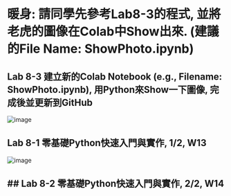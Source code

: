 # 暖身: 請同學先參考Lab8-3的程式, 並將老虎的圖像在Colab中Show出來. (建議的File Name: ShowPhoto.ipynb)
## Lab 8-3 建立新的Colab Notebook (e.g., Filename: ShowPhoto.ipynb), 用Python來Show一下圖像, 完成後並更新到GitHub
![image](https://user-images.githubusercontent.com/89329299/141667119-2ee1ba4e-5065-478b-81d4-bc0b88227965.png)
## Lab 8-1 零基礎Python快速入門與實作, 1/2, W13
![image](https://user-images.githubusercontent.com/89329299/141667433-91cc3baa-25d4-4c16-9004-a073adc55783.png)
## ## Lab 8-2 零基礎Python快速入門與實作, 2/2, W14

